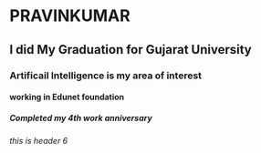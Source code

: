 # PRAVINKUMAR
## I did My Graduation for Gujarat University
### Artificail Intelligence is my area of interest
#### working in Edunet foundation
##### Completed my 4th work anniversary
###### this is header 6 
